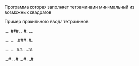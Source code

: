 Программа которая заполняет тетраминами минимальный из возможных квадратов 

Пример правильного ввода тетраминов:

....
###.
..#.
....


....
....
.###
.#..


....
....
##..
.##.


...#
...#
...#
...#
